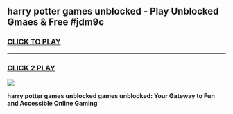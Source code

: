 
## harry potter games unblocked - Play Unblocked Gmaes & Free #jdm9c
<h3>
<a href="https://premium.freeplayer.one?title=harry_potter_games_unblocked&ref=01M">CLICK TO PLAY</a></h3>
<hr>

<h3>
<a href="https://premium.freeplayer.one?title=harry_potter_games_unblocked&ref=01M">CLICK 2 PLAY</a>
  
</h3>

<a href="https://premium.freeplayer.one?title=harry_potter_games_unblocked&ref=01M"><img src="https://clearcache.store/games.png"></a>


**harry potter games unblocked games unblocked: Your Gateway to Fun and Accessible Online Gaming**
